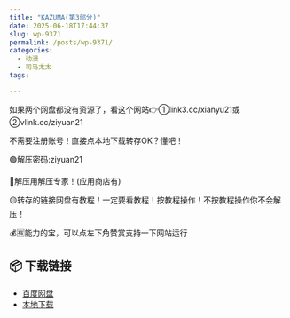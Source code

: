 ```yaml
---
title: "KAZUMA(第3部分)"
date: 2025-06-18T17:44:37
slug: wp-9371
permalink: /posts/wp-9371/
categories:
  - 动漫
  - 司马太太
tags:

---
```


如果两个网盘都没有资源了，看这个网站👉①link3.cc/xianyu21或②vlink.cc/ziyuan21

不需要注册账号！直接点本地下载转存OK？懂吧！

🟢解压密码:ziyuan21

🔵解压用解压专家！(应用商店有)

🟡转存的链接网盘有教程！一定要看教程！按教程操作！不按教程操作你不会解压！

💰🈶能力的宝，可以点左下角赞赏支持一下网站运行

## 📦 下载链接
- [百度网盘](https://blziyuan21.com/pay-download/9371?key=686e090e1b&down_id=0)
- [本地下载](https://blziyuan21.com/pay-download/9371?key=686e090e1b&down_id=1)

